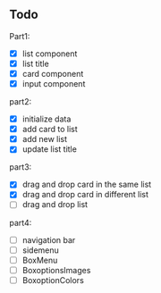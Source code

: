 ## Todo

Part1:

- [x] list component
- [x] list title
- [x] card component
- [x] input component

part2:

- [x] initialize data
- [x] add card to list
- [x] add new list
- [x] update list title

part3:

- [x] drag and drop card in the same list
- [x] drag and drop card in different list
- [ ] drag and drop list

part4:

- [ ] navigation bar
- [ ] sidemenu
- [ ] BoxMenu
- [ ] BoxoptionsImages
- [ ] BoxoptionColors